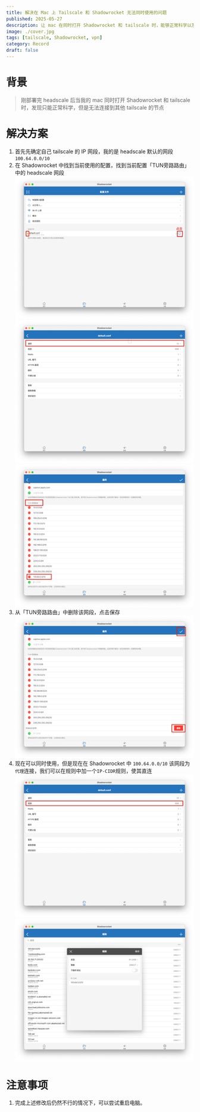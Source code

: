 ```yaml
---
title: 解决在 Mac 上 Tailscale 和 Shadowrocket 无法同时使用的问题
published: 2025-05-27
description: 让 mac 在同时打开 Shadowrocket 和 tailscale 时，能够正常科学以及连接 tailscale 节点
image: ./cover.jpg
tags: [tailscale, Shadowrocket, vpn]
category: Record
draft: false
---
```

# 背景
> 刚部署完 headscale 后当我的 mac 同时打开 Shadowrocket 和 tailscale 时，发现只能正常科学，但是无法连接到其他 tailscale 的节点

# 解决方案
1. 首先先确定自己 tailscale 的 IP 网段，我的是 headscale 默认的网段 `100.64.0.0/10` 
2. 在 Shadowrocket 中找到当前使用的配置，找到当前配置「TUN旁路路由」中的 headscale 网段
   ![config.png](images/config.png)
   ![config2.png](images/config2.png)
   ![delete_config.png](images/delete_config.png)
3. 从「TUN旁路路由」中删除该网段，点击保存
   ![delete.png](images/delete.png)
4. 现在可以同时使用，但是现在在 Shadowrocket 中 `100.64.0.0/10` 该网段为`代理`连接，我们可以在规则中加一个`IP-CIDR`规则，使其直连
   ![rule.png](images/rule.png)
   ![add_rule.png](images/add_rule.png)

# 注意事项
1. 完成上述修改后仍然不行的情况下，可以尝试重启电脑。

